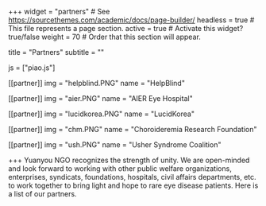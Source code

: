 +++
widget = "partners"  # See https://sourcethemes.com/academic/docs/page-builder/
headless = true  # This file represents a page section.
active = true  # Activate this widget? true/false
weight = 70  # Order that this section will appear.

title = "Partners"
subtitle = ""

js = ["piao.js"]


[[partner]]
  img = "helpblind.PNG"
  name = "HelpBlind"

[[partner]]
  img = "aier.PNG"
  name = "AIER Eye Hospital"

[[partner]]
  img = "lucidkorea.PNG"
  name = "LucidKorea"

[[partner]]
  img = "chm.PNG"
  name = "Choroideremia Research Foundation"

[[partner]]
  img = "ush.PNG"
  name = "Usher Syndrome Coalition"  
  
  
+++
Yuanyou NGO recognizes the strength of unity.
We are open-minded and look forward to working with other public welfare organizations, enterprises, syndicats, foundations, hospitals, civil affairs departments, etc. to work together to bring light and hope to rare eye disease patients. 
Here is a list of our partners.


